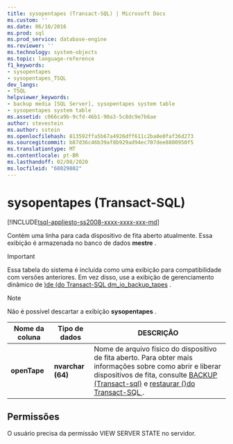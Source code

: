 ```yaml
---
title: sysopentapes (Transact-SQL) | Microsoft Docs
ms.custom: ''
ms.date: 06/10/2016
ms.prod: sql
ms.prod_service: database-engine
ms.reviewer: ''
ms.technology: system-objects
ms.topic: language-reference
f1_keywords:
- sysopentapes
- sysopentapes_TSQL
dev_langs:
- TSQL
helpviewer_keywords:
- backup media [SQL Server], sysopentapes system table
- sysopentapes system table
ms.assetid: c066ca9b-9cfd-46b1-90a3-5c8dc9e7b6ae
author: stevestein
ms.author: sstein
ms.openlocfilehash: 813592ffa5b67a4926dff611c2ba0e0faf36d273
ms.sourcegitcommit: b87d36c46b39af8b929ad94ec707dee8800950f5
ms.translationtype: MT
ms.contentlocale: pt-BR
ms.lasthandoff: 02/08/2020
ms.locfileid: "68029802"
---
```

# <a name="sysopentapes-transact-sql"></a>sysopentapes (Transact-SQL)
[!INCLUDE[tsql-appliesto-ss2008-xxxx-xxxx-xxx-md](../../includes/tsql-appliesto-ss2008-xxxx-xxxx-xxx-md.md)]

  Contém uma linha para cada dispositivo de fita aberto atualmente. Essa exibição é armazenada no banco de dados **mestre** .  
  
> [!IMPORTANT]  
>  Essa tabela do sistema é incluída como uma exibição para compatibilidade com versões anteriores. Em vez disso, use a exibição de gerenciamento dinâmico de [&#41;de &#40;do Transact-SQL dm_io_backup_tapes](../../relational-databases/system-dynamic-management-views/sys-dm-io-backup-tapes-transact-sql.md) .  
  
> [!NOTE]  
>  Não é possível descartar a exibição **sysopentapes** .  

  
|Nome da coluna|Tipo de dados|DESCRIÇÃO|  
|-----------------|---------------|-----------------|  
|**openTape**|**nvarchar (64)**|Nome de arquivo físico do dispositivo de fita aberto. Para obter mais informações sobre como abrir e liberar dispositivos de fita, consulte [BACKUP &#40;Transact-sql&#41;](../../t-sql/statements/backup-transact-sql.md) e [restaurar &#40;&#41;do Transact-SQL ](../../t-sql/statements/restore-statements-transact-sql.md).|  
  
## <a name="permissions"></a>Permissões  
 O usuário precisa da permissão VIEW SERVER STATE no servidor.  
  
  
